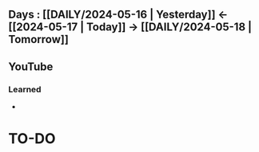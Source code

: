 ## Days : [[DAILY/2024-05-16 | Yesterday]]  <- [[2024-05-17 | Today]]  -> [[DAILY/2024-05-18 | Tomorrow]]


## YouTube


### Learned
- 

# TO-DO

